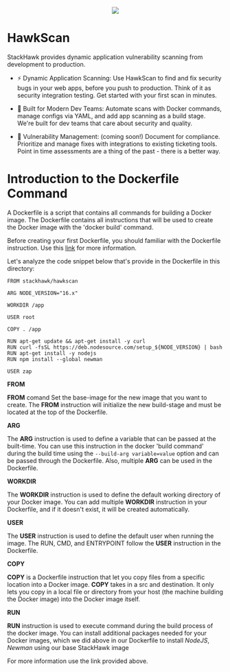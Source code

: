 <p align="center">
  <img src="https://images.ctfassets.net/nx13ojx82pll/1zPawvEGOq9zKX8PuVw0kB/e4a31b30fdb07b7e424277d7824d2ffe/stackhawk-long.png">
</p>

# HawkScan
StackHawk provides dynamic application vulnerability scanning from development to production.
- ⚡ Dynamic Application Scanning: Use HawkScan to find and fix security bugs in your web apps, before you push to production. Think of it as security integration testing. Get started with your first scan in minutes.

- 🦸 Built for Modern Dev Teams: Automate scans with Docker commands, manage configs via YAML, and add app scanning as a build stage. We're built for dev teams that care about security and quality.

- 🧰 Vulnerability Management: (coming soon!) Document for compliance. Prioritize and manage fixes with integrations to existing ticketing tools. Point in time assessments are a thing of the past - there is a better way.

# Introduction to the Dockerfile Command
A Dockerfile is a script that contains all commands for building a Docker image. The Dockerfile contains all instructions that will be used to create the Docker image with the 'docker build' command.

Before creating your first Dockerfile, you should familiar with the Dockerfile instruction. Use this [link](https://docs.docker.com/engine/reference/builder/) for more information.

Let's analyze the code snippet below that's provide in the Dockerfile in this directory:

```
FROM stackhawk/hawkscan

ARG NODE_VERSION="16.x"

WORKDIR /app

USER root

COPY . /app

RUN apt-get update && apt-get install -y curl
RUN curl -fsSL https://deb.nodesource.com/setup_${NODE_VERSION} | bash
RUN apt-get install -y nodejs
RUN npm install --global newman

USER zap
```

__FROM__

__FROM__ comand Set the base-image for the new image that you want to create. The __FROM__ instruction will initialize the new build-stage and must be located at the top of the Dockerfile.

__ARG__

The __ARG__ instruction is used to define a variable that can  be passed at the built-time. You can use this instruction in the docker 'build command' during the build time using the ```--build-arg variable=value``` option and can be passed through the Dockerfile. Also, multiple __ARG__ can be used in the Dockerfile.

__WORKDIR__

The __WORKDIR__ instruction is used to define the default working directory of your Docker image. You can add multiple __WORKDIR__ instruction in your Dockerfile, and if it doesn't exist, it will be created automatically.

__USER__

The __USER__ instruction is used to define the default user when running the image. The RUN, CMD, and ENTRYPOINT follow the __USER__ instruction in the Dockerfile.

__COPY__

__COPY__ is a Dockerfile instruction that let you copy files from a specific location into a Docker image.
__COPY__ takes in a src and destination. It only lets you copy in a local file or directory from your host (the machine building the Docker image) into the Docker image itself.

__RUN__

__RUN__ instruction is used to execute command during the build process of the docker image. You can install additional packages needed for your Docker images, which we did above in our Dockerfile to install _NodeJS_, _Newman_ using our base StackHawk image

For more information use the link provided above.
